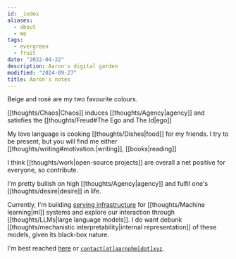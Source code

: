 ```yaml
---
id: _index
aliases:
  - about
  - me
tags:
  - evergreen
  - fruit
date: "2022-04-22"
description: Aaron's digital garden
modified: "2024-09-27"
title: Aaron's notes
---
```


Beige and <span class="rose">rosé</span> are my two favourite colours.

[[thoughts/Chaos|Chaos]] induces [[thoughts/Agency|agency]] and satisfies the [[thoughts/Freud#The Ego and The Id|ego]]

My love language is cooking [[thoughts/Dishes|food]] for my friends. I try to be present, but you will find me either [[thoughts/writing#motivation.|writing]], [[books|reading]]

I think [[thoughts/work|open-source projects]] are overall a net positive for everyone, so contribute.

I'm pretty bullish on high [[thoughts/Agency|agency]] and fulfil one's [[thoughts/desire|desire]] in life.

Currently, I'm building [serving infrastructure](https://bentoml.com) for [[thoughts/Machine learning|ml]] systems and explore our interaction
through [[thoughts/LLMs|large language models]]. I do want debunk [[thoughts/mechanistic interpretability|internal representation]] of these models, given its black-box nature.

I'm best reached [here](https://twitter.com/aarnphm_) or [`contact[at]aarnphm[dot]xyz`](mailto:contact@aarnphm.xyz).

<!-- I'm looking for someone genuinely curious about the world who has achieved what I often refer to as a managed obsession with their craft. -->
<!---->
<!-- Software is a net positive; our only limitation is our biological computer. A symbiotic relationship with silicon would significantly improve our capacity to ingest information flow and capture the essence of intelligence. -->
<!---->
<!-- I do think consciousness is what you make of it. The values you gather through experience are curated largely based on your environment, and Zarathustra guides you on acting morally. People are innately good, but circumstances make them act a certain way.  -->
<!---->
<!-- Heartbreaks are also what you make of them. Relationships teach you how to gently treat someone as one of your own; they also bash and crush your heart, as if the world is crumbling in front of your eyes. But it is okay; relationships are what we deem worth giving meaning to the absurdity of life. -->
<!---->
<!-- I also like taking long walks and hosting functions. I love cooking for people, which is how my mom expressed her love to me. I don't think of working to make ends meet. I care a lot about what I work on, and fortunately, I got to work at what I care about most: formalising knowledge (software as a catalyst to achieve this dream). How one cooks their eggs tells a lot about how a person treats others. -->
